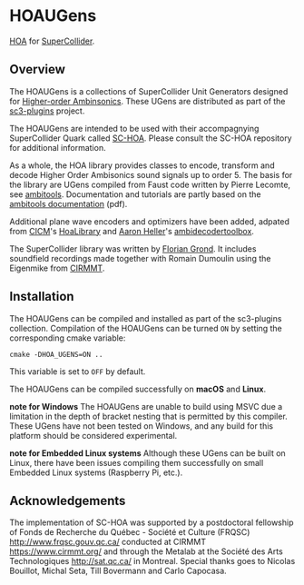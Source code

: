 # HOAUGens

[HOA](https://en.wikipedia.org/wiki/Ambisonics#Higher-order_Ambisonics) for [SuperCollider](http://supercollider.github.io/).


## Overview

The HOAUGens is a collections of SuperCollider Unit Generators designed for [Higher-order Ambinsonics](https://en.wikipedia.org/wiki/Ambisonics#Higher-order_Ambisonics). These UGens are distributed as part of the [sc3-plugins](https://github.com/supercollider/sc3-plugins) project.

The HOAUGens are intended to be used with their accompagnying SuperCollider Quark called [SC-HOA](https://github.com/florian-grond/SC-HOA). Please consult the SC-HOA repository for additional information.

As a whole, the HOA library provides classes to encode, transform and decode Higher Order Ambisonics sound signals up to order 5. The basis for the library are UGens compiled from Faust code written by Pierre Lecomte, see [ambitools](https://github.com/sekisushai/ambitools). Documentation and tutorials are partly based on the [ambitools documentation](https://github.com/sekisushai/ambitools/blob/master/Documentation/documentation.pdf) (pdf).

Additional plane wave encoders and optimizers have been added, adpated from [CICM](http://cicm.mshparisnord.org/)'s [HoaLibrary](http://hoalibrary.mshparisnord.fr/) and [Aaron Heller](https://www.sri.com/about/people/aaron-j-heller)'s [ambidecodertoolbox](https://bitbucket.org/ambidecodertoolbox/adt.git).  

The SuperCollider library was written by [Florian Grond](http://www.grond.at). It includes soundfield recordings made together with Romain Dumoulin using the Eigenmike from [CIRMMT](http://www.cirmmt.org).


## Installation

The HOAUGens can be compiled and installed as part of the sc3-plugins collection. Compilation of the HOAUGens can be turned `ON` by setting the corresponding cmake variable:
```shell
cmake -DHOA_UGENS=ON ..
```
This variable is set to `OFF` by default.

The HOAUGens can be compiled successfully on **macOS** and **Linux**.

**note for Windows** The HOAUGens are unable to build using MSVC due a limitation in the depth of bracket nesting that is permitted by this compiler. These UGens have not been tested on Windows, and any build for this platform should be considered experimental.

**note for Embedded Linux systems** Although these UGens can be built on Linux, there have been issues compiling them successfully on small Embedded Linux systems (Raspberry Pi, etc.).


## Acknowledgements

The implementation of SC-HOA was supported by a postdoctoral fellowship of Fonds de Recherche du Québec - Société et Culture (FRQSC) http://www.frqsc.gouv.qc.ca/ conducted at CIRMMT https://www.cirmmt.org/ and through the Metalab at the Société des Arts Technologiques http://sat.qc.ca/ in Montreal.
Special thanks goes to Nicolas Bouillot, Michal Seta, Till Bovermann and Carlo Capocasa.
